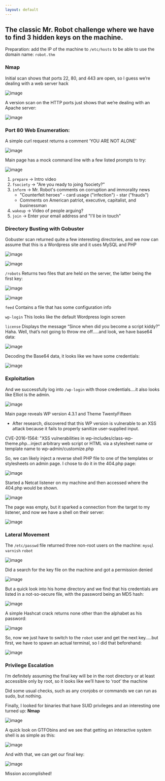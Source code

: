 ```yaml
---
layout: default
---
```


## The classic **Mr. Robot** challenge where we have to find 3 hidden keys on the machine.

Preparation: add the IP of the machine to `/etc/hosts` to be able to use the domain name: `robot.thm`

### Nmap

Initial scan shows that ports 22, 80, and 443 are open, so I guess we’re dealing with a web server hack

![image](https://github.com/user-attachments/assets/e5a0707e-1c61-4775-95f9-8b12818b250e)


A version scan on the HTTP ports just shows that we’re dealing with an Apache server:

![image](https://github.com/user-attachments/assets/80d0a0bd-686c-435f-9a61-99d6201d6580)


### Port 80 Web Enumeration:

A simple curl request returns a comment ‘YOU ARE NOT ALONE’

![image](https://github.com/user-attachments/assets/081906a6-060e-49c5-9cc8-925bde607192)


Main page has a mock command line with a few listed prompts to try:

![image](https://github.com/user-attachments/assets/c414a366-d6b4-45ba-a030-6fc2a6de7734)

1. `prepare` -> Intro video
2. `fsociety` -> "Are you ready to joing fsociety?"
3. `inform` -> Mr. Robot's comments on corruption and immorality news
    - "Counterfeit heroes"	- card usage ("infection") - star ("frauds")
    - Comments on American patriot, executive, capitalist, and businessman
4. `wakeup` -> Video of people arguing?
5. `join` -> Enter your email address and "I'll be in touch"

### Directory Busting with Gobuster

Gobuster scan returned quite a few interesting directories, and we now can assume that this is a Wordpress site and it uses MySQL and PHP

![image](https://github.com/user-attachments/assets/2d202a77-f88c-43e1-9bf5-074b576f84f7)

![image](https://github.com/user-attachments/assets/30d9c4e2-7395-4dac-9a9d-46042e57d360)


`/robots`    Returns two files that are held on the server, the latter being the first key:

![image](https://github.com/user-attachments/assets/ae3baee6-c4c4-42cc-b98d-e4a15fa2d6de)

![image](https://github.com/user-attachments/assets/c5a128a1-2a74-4b98-b7b9-ba8fd0312fb5)


`feed`    Contains a file that has some configuration info

`wp-login`   This looks like the default Wordpress login screen

`license`   Displays the message “Since when did you become a script kiddy?" Haha. Well, that’s not going to throw me off…..and look, we have base64 data:

![image](https://github.com/user-attachments/assets/a0a3d78b-11c6-4b92-9918-150b9461366e)


Decoding the Base64 data, it looks like we have some credentials:

![image](https://github.com/user-attachments/assets/4db0f25e-e5de-498e-8271-f280f6b7b887)


### Exploitation

And we successfully log into `/wp-login` with those credentials….it also looks like Elliot is the admin.

![image](https://github.com/user-attachments/assets/865380a6-2a4d-4ab9-9109-888941882b70)


Main page reveals WP version 4.3.1 and Theme TwentyFifteen

- After research, discovered that this WP version is vulnerable to an XSS attack because it fails to properly sanitize user-supplied input.

CVE-2016-1564: "XSS vulnerabilities in wp-includes/class-wp-theme.php...inject arbitrary web script or HTML via a stylesheet name or template name to wp-admin/customize.php

So, we can likely inject a reverse shell PHP file to one of the templates or stylesheets on admin page. I chose to do it in the 404.php page:

![image](https://github.com/user-attachments/assets/28f3f447-2dd8-4a5a-829a-852d3132b9fe)


Started a Netcat listener on my machine and then accessed where the 404.php would be shown.

![image](https://github.com/user-attachments/assets/8c64bcc6-5886-4409-9bf7-1c9d07d18ec4)


The page was empty, but it sparked a connection from the target to my listener, and now we have a shell on their server:

![image](https://github.com/user-attachments/assets/4f09b97c-478f-4128-ad1d-84b8bc98b200)


### Lateral Movement

The `/etc/passwd` file returned three non-root users on the machine: `mysql`   `varnish`   `robot`

![image](https://github.com/user-attachments/assets/8beec3a3-2e8f-480f-a177-828c51c20907)


Did a search for the key file on the machine and got a permission denied

![image](https://github.com/user-attachments/assets/14a9de29-4e64-40b0-8464-610694d09e76)


But a quick look into his home directory and we find that his credentials are listed in a not-so-secure file, with the password being an MD5 hash: 

![image](https://github.com/user-attachments/assets/c300cf27-fefa-4fc9-87cc-01ab16026b93)


A simple Hashcat crack returns none other than the alphabet as his password:

![image](https://github.com/user-attachments/assets/c66597d9-d7bd-4871-8e95-00a1b498ca22)


So, now we just have to switch to the `robot` user and get the next key…..but first, we have to spawn an actual terminal, so I did that beforehand:

![image](https://github.com/user-attachments/assets/16e3779e-e280-4aed-8ce5-10e75c2f2672)


### Privilege Escalation

I’m definitely assuming the final key will be in the root directory or at least accessible only by root, so it looks like we’ll have to ‘root’ the machine

Did some usual checks, such as any cronjobs or commands we can run as sudo, but nothing.

Finally, I looked for binaries that have SUID privileges and an interesting one turned up: **Nmap**

![image](https://github.com/user-attachments/assets/bb42545e-e090-4e7e-adc8-87a8680a7c91)


A quick look on GTFObins and we see that getting an interactive system shell is as simple as this:

![image](https://github.com/user-attachments/assets/6f698574-05ce-4a48-89e9-5e3197740409)


And with that, we can get our final key:

![image](https://github.com/user-attachments/assets/c88b360e-e160-4df0-a36c-8520c04f9c5e)


Mission accomplished!
